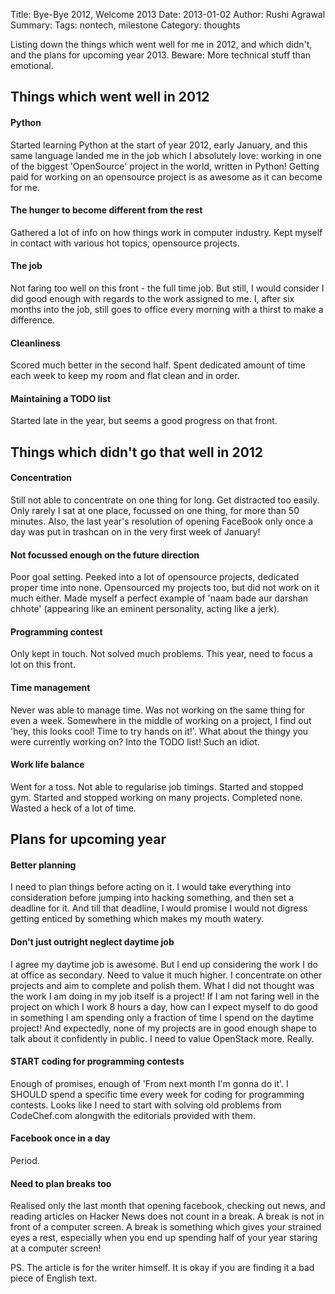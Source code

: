 Title: Bye-Bye 2012, Welcome 2013
Date: 2013-01-02
Author: Rushi Agrawal
Summary: 
Tags: nontech, milestone
Category: thoughts

Listing down the things which went well for me in 2012, and which didn't, and the plans for upcoming year 2013. Beware: More technical stuff than emotional.

<!--more-->

## Things which went well in 2012

#### Python
Started learning Python at the start of year 2012, early January, and this same language landed me in the job which I absolutely love: working in one of the biggest 'OpenSource' project in the world, written in Python! Getting paid for working on an opensource project is as awesome as it can become for me.

#### The hunger to become different from the rest
Gathered a lot of info on how things work in computer industry. Kept myself in contact with various hot topics, opensource projects.

#### The job
Not faring too well on this front - the full time job. But still, I would consider I did good enough with regards to the work assigned to me. I, after six months into the job, still goes to office every morning with a thirst to make a difference.

#### Cleanliness 
Scored much better in the second half. Spent dedicated amount of time each week to keep my room and flat clean and in order.

#### Maintaining a TODO list
Started late in the year, but seems a good progress on that front.

## Things which didn't go that well in 2012

#### Concentration
Still not able to concentrate on one thing for long. Get distracted too easily. Only rarely I sat at one place, focussed on one thing, for more than 50 minutes. Also, the last year's resolution of opening FaceBook only once a day was put in trashcan on in the very first week of January!

#### Not focussed enough on the future direction
Poor goal setting. Peeked into a lot of opensource projects, dedicated proper time into none. Opensourced my projects too, but did not work on it much either. Made myself a perfect example of 'naam bade aur darshan chhote' (appearing like an eminent personality, acting like a jerk).

#### Programming contest
Only kept in touch. Not solved much problems. This year, need to focus a lot on this front.

#### Time management
Never was able to manage time. Was not working on the same thing for even a week. Somewhere in the middle of working on a project, I find out 'hey, this looks cool! Time to try hands on it!'. What about the thingy you were currently working on? Into the TODO list! Such an idiot.

#### Work life balance
Went for a toss. Not able to regularise job timings. Started and stopped gym. Started and stopped working on many projects. Completed none. Wasted a heck of a lot of time.



## Plans for upcoming year

#### Better planning
I need to plan things before acting on it. I would take everything into consideration before jumping into hacking something, and then set a deadline for it. And till that deadline, I would promise I would not digress getting enticed by something which makes my mouth watery.

#### Don't just outright neglect daytime job
I agree my daytime job is awesome. But I end up considering the work I do at office as secondary. Need to value it much higher. I concentrate on other projects and aim to complete and polish them. What I did not thought was the work I am doing in my job itself is a project! If I am not faring well in the project on which I work 8 hours a day, how can I expect myself to do good in something I am spending only a fraction of time I spend on the daytime project! And expectedly, none of my projects are in good enough shape to talk about it confidently in public. I need to value OpenStack more. Really.

#### START coding for programming contests
Enough of promises, enough of 'From next month I'm gonna do it'. I SHOULD spend a specific time every week for coding for programming contests. Looks like I need to start with solving old problems from CodeChef.com alongwith the editorials provided with them.

#### Facebook once in a day
Period.

#### Need to plan breaks too
Realised only the last month that opening facebook, checking out news, and reading articles on Hacker News does not count in a break. A break is not in front of a computer screen. A break is something which gives your strained eyes a rest, especially when you end up spending half of your year staring at a computer screen!



PS. The article is for the writer himself. It is okay if you are finding it a bad piece of English text.
